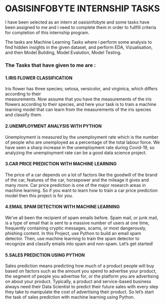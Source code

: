# OASISINFOBYTE INTERNSHIP TASKS
<p>I have been selected as an intern at oasisinfobyte and some tasks have been assigned to me and i need to complete them in order to fullfill criteria for completion of this internship program.</p>
<p>The tasks are Machine Learning Tasks where i perform some analysis to find hidden insights in the given dataset, and perform EDA, Vizualisation, and then Model Building, Model Evalution, Model Testing.<p>
<h3>The Tasks that have given to me are : <h3>
 <h4><b>1.IRIS FLOWER CLASSIFICATION</b></h4>
   <p>Iris flower has three species; setosa, versicolor, and virginica, which differs according to their</br>
   measurements. Now assume that you have the measurements of the iris flowers according to
   their species, and here your task is to train a machine learning model that can learn from the
   measurements of the iris species and classify them.</p>
 <h4><b>2.UNEMPLOYMENT ANALYSIS WITH PYTHON</h4></b>
   <p>Unemployment is measured by the unemployment rate which is the number of people
   who are unemployed as a percentage of the total labour force. We have seen a sharp
   increase in the unemployment rate during Covid-19, so analyzing the unemployment rate
   can be a good data science project.</p> 
 <h4><b>3.CAR PRICE PREDICTION WITH MACHINE LEARNING</h4></b>
   <p>The price of a car depends on a lot of factors like the goodwill of the brand of the car,
   features of the car, horsepower and the mileage it gives and many more. Car price
   prediction is one of the major research areas in machine learning. So if you want to learn
   how to train a car price prediction model then this project is for you.</p>
 <h4><b>4.EMAIL SPAM DETECTION WITH MACHINE LEARNING</h4></b>
   <p>We’ve all been the recipient of spam emails before. Spam mail, or junk mail, is a type of email
   that is sent to a massive number of users at one time, frequently containing cryptic
   messages, scams, or most dangerously, phishing content.
   In this Project, use Python to build an email spam detector. Then, use machine learning to
   train the spam detector to recognize and classify emails into spam and non-spam. Let’s get started!</p>
 <h4><b>5.SALES PREDICTION USING PYTHON</h4></b>
   <p>Sales prediction means predicting how much of a product people will buy based on factors
   such as the amount you spend to advertise your product, the segment of people you
   advertise for, or the platform you are advertising on about your product.
   Typically, a product and service-based business always need their Data Scientist to predict
   their future sales with every step they take to manipulate the cost of advertising their
   product. So let’s start the task of sales prediction with machine learning using Python.</p>



